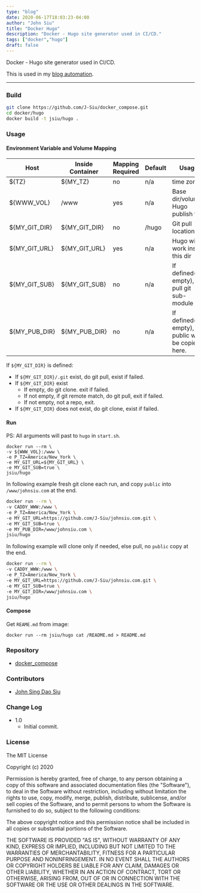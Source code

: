 ```yaml
---
type: "blog"
date: 2020-06-17T18:03:23-04:00
author: "John Siu"
title: "Docker Hugo"
description: "Docker - Hugo site generator used in CI/CD."
tags: ["docker","hugo"]
draft: false
---
```


Docker - Hugo site generator used in CI/CD.

<!--more-->

This is used in my [blog automation](/blog/jenkins-blog-automation/).

---

### Build

```sh
git clone https://github.com/J-Siu/docker_compose.git
cd docker/hugo
docker build -t jsiu/hugo .
```

### Usage

#### Environment Variable and Volume Mapping

Host|Inside Container|Mapping Required|Default|Usage
---|---|---|---|---
${TZ}|${MY_TZ}|no|n/a|time zone
${WWW_VOL}|/www|yes|n/a|Base dir/volume Hugo publish to
${MY_GIT_DIR}|${MY_GIT_DIR}|no|/hugo|Git pull location
${MY_GIT_URL}|${MY_GIT_URL}|yes|n/a|Hugo will work inside this dir
${MY_GIT_SUB}|${MY_GIT_SUB}|no|n/a|If defined(not empty), pull git sub-module
${MY_PUB_DIR}|${MY_PUB_DIR}|no|n/a|If defined(not empty), public will be copied here.

If `${MY_GIT_DIR}` is defined:

- If `${MY_GIT_DIR}/.git` exist, do git pull, exist if failed.
- If `${MY_GIT_DIR}` exist
	- If empty, do git clone. exit if failed.
	- If not empty, if git remote match, do git pull, exit if failed.
  - If not empty, not a repo, exit.
- If `${MY_GIT_DIR}` does not exist, do git clone, exist if failed.

#### Run

PS: All arguments will past to `hugo` in `start.sh`.

```docker
docker run --rm \
-v ${WWW_VOL}:/www \
-e P_TZ=America/New_York \
-e MY_GIT_URL=${MY_GIT_URL} \
-e MY_GIT_SUB=true \
jsiu/hugo
```

In following example fresh git clone each run, and copy `public` into `/www/johnsiu.com` at the end.

```sh
docker run --rm \
-v CADDY_WWW:/www \
-e P_TZ=America/New_York \
-e MY_GIT_URL=https://github.com/J-Siu/johnsiu.com.git \
-e MY_GIT_SUB=true \
-e MY_PUB_DIR=/www/johnsiu.com \
jsiu/hugo
```

In following example will clone only if needed, else pull, no `public` copy at the end.

```sh
docker run --rm \
-v CADDY_WWW:/www \
-e P_TZ=America/New_York \
-e MY_GIT_URL=https://github.com/J-Siu/johnsiu.com.git \
-e MY_GIT_SUB=true \
-e MY_GIT_DIR=/www/johnsiu.com \
jsiu/hugo
```

#### Compose

Get `REAME.md` from image:

```docker
docker run --rm jsiu/hugo cat /README.md > README.md
```

### Repository

- [docker_compose](https://github.com/J-Siu/docker_compose)

### Contributors

- [John Sing Dao Siu](https://github.com/J-Siu)

### Change Log

- 1.0
	- Initial commit.

### License

The MIT License

Copyright (c) 2020

Permission is hereby granted, free of charge, to any person obtaining a copy of this software and associated documentation files (the "Software"), to deal in the Software without restriction, including without limitation the rights to use, copy, modify, merge, publish, distribute, sublicense, and/or sell copies of the Software, and to permit persons to whom the Software is furnished to do so, subject to the following conditions:

The above copyright notice and this permission notice shall be included in all copies or substantial portions of the Software.

THE SOFTWARE IS PROVIDED "AS IS", WITHOUT WARRANTY OF ANY KIND, EXPRESS OR IMPLIED, INCLUDING BUT NOT LIMITED TO THE WARRANTIES OF MERCHANTABILITY, FITNESS FOR A PARTICULAR PURPOSE AND NONINFRINGEMENT. IN NO EVENT SHALL THE AUTHORS OR COPYRIGHT HOLDERS BE LIABLE FOR ANY CLAIM, DAMAGES OR OTHER LIABILITY, WHETHER IN AN ACTION OF CONTRACT, TORT OR OTHERWISE, ARISING FROM, OUT OF OR IN CONNECTION WITH THE SOFTWARE OR THE USE OR OTHER DEALINGS IN THE SOFTWARE.
